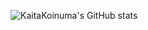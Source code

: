 ![KaitaKoinuma's GitHub stats](https://github-readme-stats.vercel.app/api?username=KaitaKoinuma&count_private=true&theme=tokyonight)
